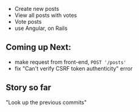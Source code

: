 + Create new posts
+ View all posts with votes
+ Vote posts
+ use Angular, on Rails

## Coming up Next:

+ make request from front-end, `POST '/posts'`
+ fix "Can't verify CSRF token authenticity" error

## Story so far

"Look up the previous commits"
